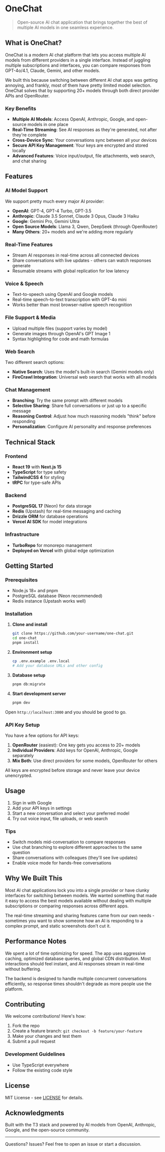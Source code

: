 # OneChat

> Open-source AI chat application that brings together the best of multiple AI models in one seamless experience.

## What is OneChat?

OneChat is a modern AI chat platform that lets you access multiple AI models from different providers in a single interface. Instead of juggling multiple subscriptions and interfaces, you can compare responses from GPT-4o/4.1, Claude, Gemini, and other models.

We built this because switching between different AI chat apps was getting annoying, and frankly, most of them have pretty limited model selection. OneChat solves that by supporting 20+ models through both direct provider APIs and OpenRouter.

### Key Benefits

- **Multiple AI Models**: Access OpenAI, Anthropic, Google, and open-source models in one place
- **Real-Time Streaming**: See AI responses as they're generated, not after they're complete
- **Cross-Device Sync**: Your conversations sync between all your devices
- **Secure API Key Management**: Your keys are encrypted and stored locally
- **Advanced Features**: Voice input/output, file attachments, web search, and chat sharing

## Features

### AI Model Support
We support pretty much every major AI provider:
- **OpenAI**: GPT-4, GPT-4 Turbo, GPT-3.5
- **Anthropic**: Claude 3.5 Sonnet, Claude 3 Opus, Claude 3 Haiku
- **Google**: Gemini Pro, Gemini Ultra
- **Open Source Models**: Llama 3, Qwen, DeepSeek (through OpenRouter)
- **Many Others**: 20+ models and we're adding more regularly

### Real-Time Features
- Stream AI responses in real-time across all connected devices
- Share conversations with live updates - others can watch responses generate
- Resumable streams with global replication for low latency

### Voice & Speech
- Text-to-speech using OpenAI and Google models
- Real-time speech-to-text transcription with GPT-4o mini
- Works better than most browser-native speech recognition

### File Support & Media
- Upload multiple files (support varies by model)
- Generate images through OpenAI's GPT Image 1
- Syntax highlighting for code and math formulas

### Web Search
Two different search options:
- **Native Search**: Uses the model's built-in search (Gemini models only)
- **FireCrawl Integration**: Universal web search that works with all models

### Chat Management
- **Branching**: Try the same prompt with different models
- **Selective Sharing**: Share full conversations or just up to a specific message  
- **Reasoning Control**: Adjust how much reasoning models "think" before responding
- **Personalization**: Configure AI personality and response preferences

## Technical Stack

### Frontend
- **React 19** with **Next.js 15**
- **TypeScript** for type safety
- **TailwindCSS 4** for styling
- **tRPC** for type-safe APIs

### Backend
- **PostgreSQL 17** (Neon) for data storage
- **Redis** (Upstash) for real-time messaging and caching
- **Drizzle ORM** for database operations
- **Vercel AI SDK** for model integrations

### Infrastructure
- **TurboRepo** for monorepo management
- **Deployed on Vercel** with global edge optimization

## Getting Started

### Prerequisites
- Node.js 18+ and pnpm
- PostgreSQL database (Neon recommended)
- Redis instance (Upstash works well)

### Installation

1. **Clone and install**
   ```bash
   git clone https://github.com/your-username/one-chat.git
   cd one-chat
   pnpm install
   ```

2. **Environment setup**
   ```bash
   cp .env.example .env.local
   # Add your database URLs and other config
   ```

3. **Database setup**
   ```bash
   pnpm db:migrate
   ```

4. **Start development server**
   ```bash
   pnpm dev
   ```

Open `http://localhost:3000` and you should be good to go.

### API Key Setup

You have a few options for API keys:

1. **OpenRouter** (easiest): One key gets you access to 20+ models
2. **Individual Providers**: Add keys for OpenAI, Anthropic, Google separately  
3. **Mix Both**: Use direct providers for some models, OpenRouter for others

All keys are encrypted before storage and never leave your device unencrypted.

## Usage

1. Sign in with Google
2. Add your API keys in settings
3. Start a new conversation and select your preferred model
4. Try out voice input, file uploads, or web search

### Tips
- Switch models mid-conversation to compare responses
- Use chat branching to explore different approaches to the same question
- Share conversations with colleagues (they'll see live updates)
- Enable voice mode for hands-free conversations

## Why We Built This

Most AI chat applications lock you into a single provider or have clunky interfaces for switching between models. We wanted something that made it easy to access the best models available without dealing with multiple subscriptions or comparing responses across different apps.

The real-time streaming and sharing features came from our own needs - sometimes you want to show someone how an AI is responding to a complex prompt, and static screenshots don't cut it.

## Performance Notes

We spent a lot of time optimizing for speed. The app uses aggressive caching, optimized database queries, and global CDN distribution. Most interactions should feel instant, and AI responses stream in real-time without buffering.

The backend is designed to handle multiple concurrent conversations efficiently, so response times shouldn't degrade as more people use the platform.

## Contributing

We welcome contributions! Here's how:

1. Fork the repo
2. Create a feature branch: `git checkout -b feature/your-feature`
3. Make your changes and test them
4. Submit a pull request

### Development Guidelines
- Use TypeScript everywhere
- Follow the existing code style

## License

MIT License - see [LICENSE](LICENSE) for details.

## Acknowledgments

Built with the T3 stack and powered by AI models from OpenAI, Anthropic, Google, and the open-source community.

---

Questions? Issues? Feel free to open an issue or start a discussion.

